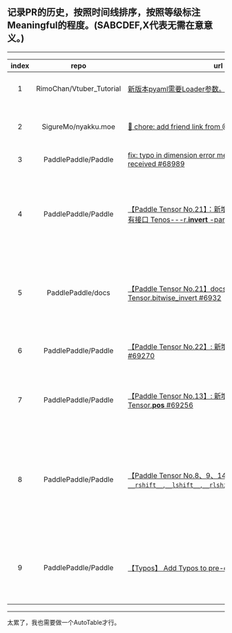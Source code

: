 ## 记录PR的历史，按照时间线排序，按照等级标注Meaningful的程度。(SABCDEF,X代表无需在意意义。)

---

|index|repo|url|level|ps|
|:-----:|:------:|-----------------|:-------:|:---------:|
|1|RimoChan/Vtuber_Tutorial|[新版本pyaml需要Loader参数。  opencv相机初始化缓慢。](https://github.com/RimoChan/Vtuber_Tutorial/pull/14)|C| 第一次PR,perf大提升|
|2|SigureMo/nyakku.moe|[🔗 chore: add friend link from @MrXnneHang #217](https://github.com/SigureMo/nyakku.moe/pull/217)|X|交换友链,第一次区分了core和chore|
|3|PaddlePaddle/Paddle|[fix: typo in dimension error message  recevied -> received #68989](https://github.com/PaddlePaddle/Paddle/pull/68989)|F-|纯水，修改单词.|
|4|PaddlePaddle/Paddle|[【Paddle Tensor No.21】：新增 bitwise_invert，复用已有接口 Tenos---r.__invert__ -part #69197](https://github.com/PaddlePaddle/Paddle/pull/69197)|A-|复用已有接口，本身没啥意义，但我第一次正经PR,一帮大佬喂饭，感谢，加分。|
|5|PaddlePaddle/docs|[【Paddle Tensor No.21】docs: Add docs for Tensor.bitwise_invert #6932](https://github.com/PaddlePaddle/docs/pull/6932#event-15244677592)|C|Paddle的docstring是rst可以转换到html和COPY-FROM.格式要求严格
|6|PaddlePaddle/Paddle|[【Paddle Tensor No.22】: 新增 paddle.less Tensor.less #69270](https://github.com/PaddlePaddle/Paddle/pull/69270)|C+|学会了用as的方式来直接来创建别名|
|7|PaddlePaddle/Paddle|[【Paddle Tensor No.13】: 新增paddle.positive和Tensor.__pos__ #69256](https://github.com/PaddlePaddle/Paddle/pull/69256)|B-|自己学着numpy加了一个positive,多做一些。|
|8|PaddlePaddle/Paddle|[【Paddle Tensor No.8、9、14、15】:为Tensor新增`__rshift__`,`__lshift__`,`__rlshift__`,`__rrshift__`#69348](https://github.com/PaddlePaddle/Paddle/pull/69348)|B+|大致区分编译时和运行时的方法import以及什么时候可能失败,完成一半,再把AutoTensor算子定义出来直接A|
|9|PaddlePaddle/Paddle|[【Typos】 Add Typos to pre-commit #69434](https://github.com/PaddlePaddle/Paddle/pull/69434#event-15325293073)|A-|理解了pre-commit以及学会了pre-commit-hook的自定义|


---

太累了，我也需要做一个AutoTable才行。<br>